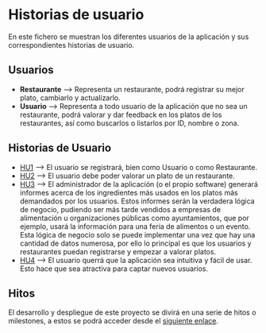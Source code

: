 # Historias de usuario

En este fichero se muestran los diferentes usuarios de la aplicación y sus correspondientes historias de usuario.

## Usuarios

- **Restaurante** --> Representa un restaurante, podrá registrar su mejor plato, cambiarlo y actualizarlo.
- **Usuario** --> Representa a todo usuario de la aplicación que no sea un restaurante, podrá valorar y dar feedback en los platos de los restaurantes, así como buscarlos o listarlos por ID, nombre o zona.

## Historias de Usuario

* [HU1](https://github.com/Xileon310/IV-Project/issues/13) --> El usuario se registrará, bien como Usuario o como Restaurante.
* [HU2](https://github.com/Xileon310/IV-Project/issues/14) --> El usuario debe poder valorar un plato de un restaurante.
* [HU3](https://github.com/Xileon310/IV-Project/issues/15) --> El administrador de la aplicación (o el propio software) generará informes acerca de los ingredientes más usados en los platos más demandados por los usuarios. Estos informes serán la verdadera lógica de negocio, pudiendo ser más tarde vendidos a empresas de alimentación u organizaciones públicas como ayuntamientos, que por ejemplo, usará la información para una feria de alimentos o un evento. Esta lógica de negocio solo se puede implementar una vez que hay una cantidad de datos numerosa, por ello lo principal es que los usuarios y restaurantes puedan registrarse y empezar a valorar platos.
* [HU4](https://github.com/Xileon310/IV-Project/issues/16) --> El usuario querrá que la aplicación sea intuitiva y fácil de usar. Esto hace que sea atractiva para captar nuevos usuarios.


## Hitos
El desarrollo y despliegue de este proyecto se divirá en una serie de hitos o milestones, a estos se podrá acceder desde el [siguiente enlace](https://github.com/Xileon310/IV-Project/milestones).